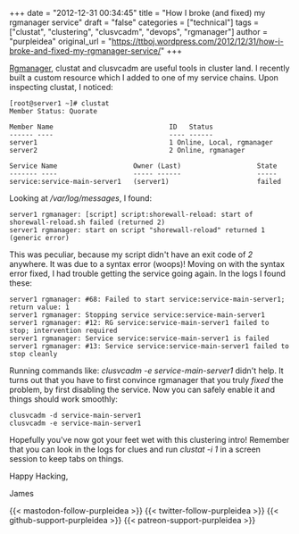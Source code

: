 +++
date = "2012-12-31 00:34:45"
title = "How I broke (and fixed) my rgmanager service"
draft = "false"
categories = ["technical"]
tags = ["clustat", "clustering", "clusvcadm", "devops", "rgmanager"]
author = "purpleidea"
original_url = "https://ttboj.wordpress.com/2012/12/31/how-i-broke-and-fixed-my-rgmanager-service/"
+++

<a href="https://fedorahosted.org/cluster/wiki/RGManager">Rgmanager</a>, clustat and clusvcadm are useful tools in cluster land. I recently built a custom resource which I added to one of my service chains. Upon inspecting clustat, I noticed:
```
[root@server1 ~]# clustat
Member Status: Quorate

Member Name                             ID   Status
------ ----                             ---- ------
server1                                 1 Online, Local, rgmanager
server2                                 2 Online, rgmanager

Service Name                   Owner (Last)                   State
------- ----                   ----- ------                   -----
service:service-main-server1   (server1)                      failed

```
Looking at <em>/var/log/messages</em>, I found:
```
server1 rgmanager: [script] script:shorewall-reload: start of shorewall-reload.sh failed (returned 2)
server1 rgmanager: start on script "shorewall-reload" returned 1 (generic error)
```
This was peculiar, because my script didn't have an exit code of <em>2</em> anywhere. It was due to a syntax error (woops)! Moving on with the syntax error fixed, I had trouble getting the service going again. In the logs I found these:
```
server1 rgmanager: #68: Failed to start service:service-main-server1; return value: 1
server1 rgmanager: Stopping service service:service-main-server1
server1 rgmanager: #12: RG service:service-main-server1 failed to stop; intervention required
server1 rgmanager: Service service:service-main-server1 is failed
server1 rgmanager: #13: Service service:service-main-server1 failed to stop cleanly
```
Running commands like: <em>clusvcadm -e service-main-server1</em> didn't help. It turns out that you have to first convince rgmanager that you truly <em>fixed</em> the problem, by first disabling the service. Now you can safely enable it and things should work smoothly:
```
clusvcadm -d service-main-server1
clusvcadm -e service-main-server1
```
Hopefully you've now got your feet wet with this clustering intro! Remember that you can look in the logs for clues and run <em>clustat -i 1</em> in a screen session to keep tabs on things.

Happy Hacking,

James

{{< mastodon-follow-purpleidea >}}
{{< twitter-follow-purpleidea >}}
{{< github-support-purpleidea >}}
{{< patreon-support-purpleidea >}}
